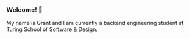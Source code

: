 ### Welcome! 👋

My name is Grant and I am currently a backend engineering student at Turing School of Software & Design.

<!--
Basic Web Applications
- [Task Manager](https://github.com/grantdavis303/task_manager)
- [Hockey Manager - Coming Soon]()
- [Coupon Codes](https://github.com/grantdavis303/coupon_codes)

Working with APIs
- [Viewing Party - Coming Soon]()
- [Market Money](https://github.com/grantdavis303/market_money)
- [Lunch and Learn](https://github.com/grantdavis303/lunch_and_learn)

Group Projects
- [The Sunken Isles First Mate](https://github.com/The-Sunken-Isles-First-Mate)

<!--
My Time at Turing:

- [M1 Project Reflections](https://gist.github.com/grantdavis303/5125a577b496932de8a916056e56a930)
- [M2 Intermission Work](https://gist.github.com/grantdavis303/ae196be07510a877020f58f615d998af)

<!--
**grantdavis303/grantdavis303** is a ✨ _special_ ✨ repository because its `README.md` (this file) appears on your GitHub profile.

Here are some ideas to get you started:

- 🔭 I’m currently working on ...
- 🌱 I’m currently learning ...
- 👯 I’m looking to collaborate on ...
- 🤔 I’m looking for help with ...
- 💬 Ask me about ...
- 📫 How to reach me: ...
- 😄 Pronouns: ...
- ⚡ Fun fact: ...
-->
